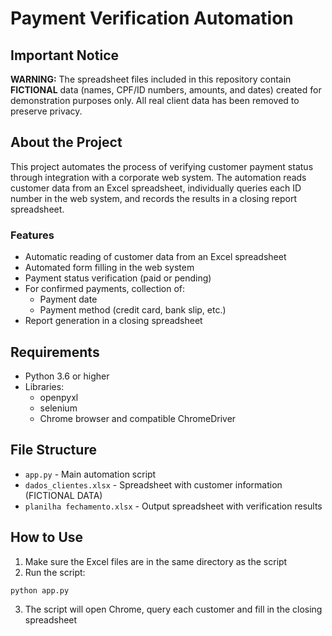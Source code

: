 # Payment Verification Automation

## Important Notice
**WARNING:** The spreadsheet files included in this repository contain **FICTIONAL** data (names, CPF/ID numbers, amounts, and dates) created for demonstration purposes only. All real client data has been removed to preserve privacy.

## About the Project
This project automates the process of verifying customer payment status through integration with a corporate web system. The automation reads customer data from an Excel spreadsheet, individually queries each ID number in the web system, and records the results in a closing report spreadsheet.

### Features
- Automatic reading of customer data from an Excel spreadsheet
- Automated form filling in the web system
- Payment status verification (paid or pending)
- For confirmed payments, collection of:
  - Payment date
  - Payment method (credit card, bank slip, etc.)
- Report generation in a closing spreadsheet

## Requirements
- Python 3.6 or higher
- Libraries:
  - openpyxl
  - selenium
  - Chrome browser and compatible ChromeDriver

## File Structure
- `app.py` - Main automation script
- `dados_clientes.xlsx` - Spreadsheet with customer information (FICTIONAL DATA)
- `planilha fechamento.xlsx` - Output spreadsheet with verification results

## How to Use
1. Make sure the Excel files are in the same directory as the script
2. Run the script:
```
python app.py
```
3. The script will open Chrome, query each customer and fill in the closing spreadsheet
